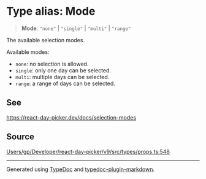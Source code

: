 # Type alias: Mode

> **Mode**: `"none"` \| `"single"` \| `"multi"` \| `"range"`

The available selection modes.

Available modes:

- `none`: no selection is allowed.
- `single`: only one day can be selected.
- `multi`: multiple days can be selected.
- `range`: a range of days can be selected.

## See

https://react-day-picker.dev/docs/selection-modes

## Source

[Users/gp/Developer/react-day-picker/v9/src/types/props.ts:548](https://github.com/gpbl/react-day-picker/blob/005599683/src/types/props.ts#L548)

***

Generated using [TypeDoc](https://typedoc.org) and [typedoc-plugin-markdown](https://typedoc-plugin-markdown.org).
